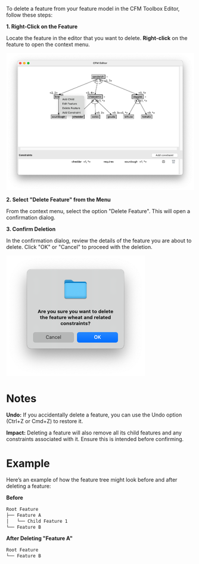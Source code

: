 To delete a feature from your feature model in the CFM Toolbox Editor, follow these steps:

**1. Right-Click on the Feature**

Locate the feature in the editor that you want to delete.
**Right-click** on the feature to open the context menu.

![Context Menu](/images/context_menu.png)

**2. Select "Delete Feature" from the Menu**

From the context menu, select the option "Delete Feature". This will open a confirmation dialog.

**3. Confirm Deletion**

In the confirmation dialog, review the details of the feature you are about to delete.
Click "OK" or "Cancel" to proceed with the deletion.

![Context Menu](/images/confirm_deletion.png)

# Notes

**Undo:** If you accidentally delete a feature, you can use the Undo option (Ctrl+Z or Cmd+Z) to restore it.

**Impact:** Deleting a feature will also remove all its child features and any constraints associated with it. Ensure this is intended before confirming.

# Example
Here’s an example of how the feature tree might look before and after deleting a feature:

**Before**

``` Shell
Root Feature
├── Feature A
│   └── Child Feature 1
└── Feature B
```

**After Deleting "Feature A"**
``` Shell
Root Feature
└── Feature B
```